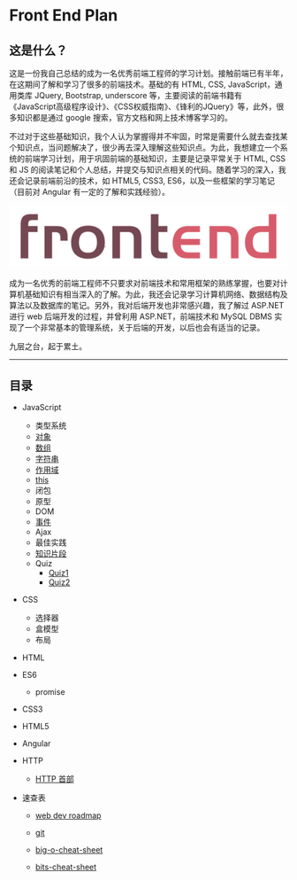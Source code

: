 # Front End Plan

## 这是什么？

这是一份我自己总结的成为一名优秀前端工程师的学习计划。接触前端已有半年，在这期间了解和学习了很多的前端技术。基础的有 HTML, CSS, JavaScript，通用类库 JQuery, Bootstrap, underscore 等，主要阅读的前端书籍有《JavaScript高级程序设计》、《CSS权威指南》、《锋利的JQuery》等，此外，很多知识都是通过 google 搜索，官方文档和网上技术博客学习的。

不过对于这些基础知识，我个人认为掌握得并不牢固，时常是需要什么就去查找某个知识点，当问题解决了，很少再去深入理解这些知识点。为此，我想建立一个系统的前端学习计划，用于巩固前端的基础知识，主要是记录平常关于 HTML, CSS 和 JS 的阅读笔记和个人总结，并提交与知识点相关的代码。随着学习的深入，我还会记录前端前沿的技术，如 HTML5, CSS3, ES6，以及一些框架的学习笔记（目前对 Angular 有一定的了解和实践经验）。

![](./res/img/front-end-img.png)

成为一名优秀的前端工程师不只要求对前端技术和常用框架的熟练掌握，也要对计算机基础知识有相当深入的了解。为此，我还会记录学习计算机网络、数据结构及算法以及数据库的笔记。另外，我对后端开发也非常感兴趣，我了解过 ASP.NET 进行 web 后端开发的过程，并曾利用 ASP.NET，前端技术和 MySQL DBMS 实现了一个非常基本的管理系统，关于后端的开发，以后也会有适当的记录。

九层之台，起于累土。

---

## 目录

- JavaScript
  - 类型系统
  - [对象](js/js-object.md)
  - [数组](js/js-array.md)
  - [字符串](js/js-string.md)
  - [作用域](js/js-scope.md)
  - [this](js/js-this.md)
  - 闭包
  - 原型
  - DOM
  - [事件](js/js-event.md)
  - Ajax
  - 最佳实践
  - [知识片段](js/js-point.md)
  - Quiz
    - [Quiz1](js/js-quiz1.md)
    - [Quiz2](js/js-quiz2.md)

- CSS
  - 选择器
  - 盒模型
  - 布局

- HTML

- ES6
  - promise

- CSS3

- HTML5

- Angular

- HTTP

  - [HTTP 首部](http/http-header.md)

- 速查表

  - [web dev roadmap](cheat-sheets/web-dev-roadmap-2018.pdf)

  - [git](cheat-sheets/github-git-cheat-sheet.pdf)

  - [big-o-cheat-sheet](cheat-sheets/big-o-cheat-sheet.pdf)

  - [bits-cheat-sheet](cheat-sheets/bits-cheat-sheet.pdf)

    ​